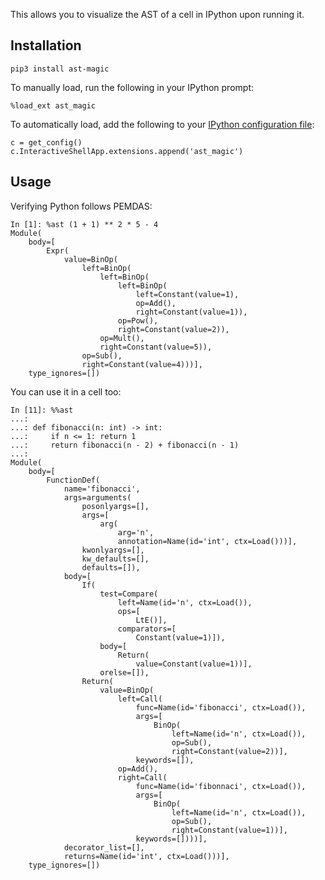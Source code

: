 This allows you to visualize the AST of a cell in IPython upon running it.

## Installation

    pip3 install ast-magic

To manually load, run the following in your IPython prompt:
    
    %load_ext ast_magic

To automatically load, add the following to your [IPython configuration file](https://ipython.org/ipython-doc/3/config/intro.html):
    
    c = get_config()
    c.InteractiveShellApp.extensions.append('ast_magic')
    
## Usage

Verifying Python follows PEMDAS:

    In [1]: %ast (1 + 1) ** 2 * 5 - 4
    Module(
        body=[
            Expr(
                value=BinOp(
                    left=BinOp(
                        left=BinOp(
                            left=BinOp(
                                left=Constant(value=1),
                                op=Add(),
                                right=Constant(value=1)),
                            op=Pow(),
                            right=Constant(value=2)),
                        op=Mult(),
                        right=Constant(value=5)),
                    op=Sub(),
                    right=Constant(value=4)))],
        type_ignores=[])
        
You can use it in a cell too:

    In [11]: %%ast
    ...:
    ...: def fibonacci(n: int) -> int:
    ...:     if n <= 1: return 1
    ...:     return fibonacci(n - 2) + fibonacci(n - 1)
    ...:
    Module(
        body=[
            FunctionDef(
                name='fibonacci',
                args=arguments(
                    posonlyargs=[],
                    args=[
                        arg(
                            arg='n',
                            annotation=Name(id='int', ctx=Load()))],
                    kwonlyargs=[],
                    kw_defaults=[],
                    defaults=[]),
                body=[
                    If(
                        test=Compare(
                            left=Name(id='n', ctx=Load()),
                            ops=[
                                LtE()],
                            comparators=[
                                Constant(value=1)]),
                        body=[
                            Return(
                                value=Constant(value=1))],
                        orelse=[]),
                    Return(
                        value=BinOp(
                            left=Call(
                                func=Name(id='fibonacci', ctx=Load()),
                                args=[
                                    BinOp(
                                        left=Name(id='n', ctx=Load()),
                                        op=Sub(),
                                        right=Constant(value=2))],
                                keywords=[]),
                            op=Add(),
                            right=Call(
                                func=Name(id='fibonnaci', ctx=Load()),
                                args=[
                                    BinOp(
                                        left=Name(id='n', ctx=Load()),
                                        op=Sub(),
                                        right=Constant(value=1))],
                                keywords=[])))],
                decorator_list=[],
                returns=Name(id='int', ctx=Load()))],
        type_ignores=[])